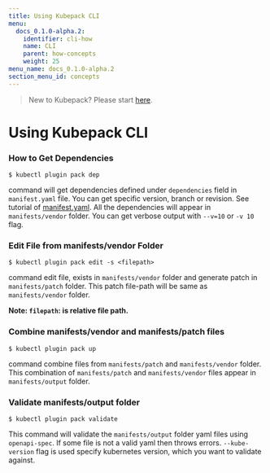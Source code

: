 ```yaml
---
title: Using Kubepack CLI
menu:
  docs_0.1.0-alpha.2:
    identifier: cli-how
    name: CLI
    parent: how-concepts
    weight: 25
menu_name: docs_0.1.0-alpha.2
section_menu_id: concepts
---
```


> New to Kubepack? Please start [here](/docs/0.1.0-alpha.2/concepts/README).

# Using Kubepack CLI

### How to Get Dependencies

```console
$ kubectl plugin pack dep
```
command will get dependencies defined under `dependencies` field in `manifest.yaml` file. You can get specific version, branch or revision.
See tutorial of [manifest.yaml](/docs/0.1.0-alpha.2/guides/manifest). All the dependencies will appear in `manifests/vendor` folder.
You can get verbose output with `--v=10` or `-v 10` flag.

### Edit File from manifests/vendor Folder

```console
$ kubectl plugin pack edit -s <filepath>
```

command edit file, exists in `manifests/vendor` folder and generate patch in `manifests/patch` folder.
This patch file-path will be same as `manifests/vendor` folder.

**Note: `filepath`: is relative file path.**

### Combine manifests/vendor and manifests/patch files

```console
$ kubectl plugin pack up
```

command combine files from `manifests/patch` and `manifests/vendor` folder. This combination of `manifests/patch` and `manifests/vendor` files appear in `manifests/output` folder.

### Validate manifests/output folder

```console
$ kubectl plugin pack validate
```

This command will validate the `manifests/output` folder yaml files using `openapi-spec`.
If some file is not a valid yaml then throws errors. `--kube-version` flag is used specify kubernetes version, which you want to validate against.